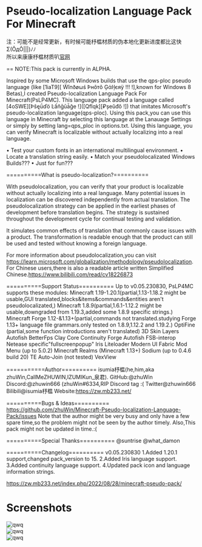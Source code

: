 # Pseudo-localization Language Pack For Minecraft

注：可能不是经常更新，有时候可能杼榅材质的伪本地化更新进度都比这快Σ(ŎдŎ|||)ﾉﾉ<br>所以来康康杼榅材质叭[官网](https://zw.mb233.net/index.php/zwpack)

==
NOTE:This pack is currently in ALPHA.


Inspired by some Microsoft Windows builds that use the qps-ploc pseudo language (like [1iaT9][ Ẅĭпðøωś Þнôтŏ Ģάŀļєяÿ !!! !],known for Windows 8 Betas),I created Pseudo-localization Language Pack For Minecraft(PsLP4MC).
This language pack added a language called [4oSWE][Þŝęǘďö Ŀấňḡūǡǧe !]([QfIqk][₽șeǔđŏ !]) that imitates Microsoft's pseudo-localization language(qps-ploc).
Using this pack,you can use this language in Minecraft by selecting this language at the Lanauage Settings or simply by setting lang=qps_ploc in options.txt.
Using this language, you can verify Minecraft is localizable without actually localizing into a real language.

 • Test your custom fonts in an international multilingual environment.
 • Locate a translation string easily.
 • Match your pseudolocalizated Windows Builds???
 • Just for fun???

==========What is pseudo-localization?==========

With pseudolocalization, you can verify that your product is localizable without actually localizing into a real language. Many potential issues in localization can be discovered independently from actual translation. The pseudolocalization strategy can be applied in the earliest phases of development before translation begins. The strategy is sustained throughout the development cycle for continual testing and validation.

It simulates common effects of translation that commonly cause issues with a product. The transformation is readable enough that the product can still be used and tested without knowing a foreign language.

For more information about pseudolocalization,you can visit https://learn.microsoft.com/globalization/methodology/pseudolocalization.
For Chinese users,there is also a readable article written Simplified Chinese.https://www.bilibili.com/read/cv18226873

==========Support Status==========
Up to v0.05.230830, PsLP4MC supports these modules:
Minecraft 1.19-1.20.1(partial,1.13-1.18.2 might be usable,GUI translated,blocks&items&commands&entities aren't pseudolocalizated,)
Minecraft 1.8.9(partial,1.6.1-1.12.2 might be usable,downgraded from 1.19.3,added some 1.8.9 specific strings.)
Minecraft Forge 1.12-&1.13+(partial,commands not translated.studying Forge 1.13+ language file grammars.only tested on 1.8.9,1.12.2 and 1.19.2.)
OptiFine (partial,some function introductions aren't translated)
3D Skin Layers
Autofish
BetterFps
Clay Core
Continuity
Forge Autofish
FSB-interop
Netease specific"fullscreenpopup"
Iris
Liteloader
Modern UI
Fabric Mod Menu (up to 5.0.2)
Minecraft Realms (Minecraft 1.13+)
Sodium (up to 0.4.6 build 20)
TE Auto-Join (not tested)
VexView


===========Author==========
isumia杼榅(he,him,aka zhuWin,CallMeZHUWIN,IZUMIKun_泉君).
GitHub:@zhuWin
Discord:@zhuwin666 (zhuWin#6334,RIP Discord tag :(
Twitter@zhuwin666
Bilibili@isumia杼榅
Website:https://zw.mb233.net/

==========Bugs & Ideas==========
https://github.com/zhuWin/Minecraft-Pseudo-localization-Language-Pack/issues
Note that the author might be very busy and only have a few spare time,so the problem might not be seen by the author timely.
Also,This pack might not be updated in time.:(

==========Special Thanks==========
@suntrise
@what_damon

==========Changelog==========
v0.05.230830
1.Added 1.20.1 support,changed pack_version to 15.
2.Added Iris language support. 
3.Added continuity language support. 
4.Updated pack icon and language information strings.

https://zw.mb233.net/index.php/2022/08/28/minecraft-pseudo-pack/

# Screenshots

![qwq](https://zw.mb233.net/wp-content/uploads/2022/08/23aaf18ca1d1a780.jpg)
<br>
![qwq](http://zw.mb233.net/wp-content/uploads/2023/01/2022-12-19_07.43.10.png)
<br>
![qwq](http://zw.mb233.net/wp-content/uploads/2023/01/2022-12-25_11.10.32.png)
<br>
